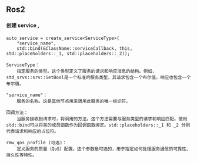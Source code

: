 ## Ros2
#### 创建 service ,
```
auto service = create_service<ServiceType>(
    "service_name",
    std::bind(&ClassName::serviceCallback, this, std::placeholders::_1, std::placeholders::_2));
```
    ServiceType：
        指定服务的类型。这个类型定义了服务的请求和响应消息的结构。例如，std_srvs::srv::SetBool是一个标准的服务类型，其请求包含一个布尔值，响应也包含一个布尔值。

    "service_name"：
        服务的名称。这是其他节点用来调用此服务的唯一标识符。

    回调方法：
        当服务接收到请求时，将调用的方法。这个方法需要与服务类型的请求和响应匹配。使用std::bind可以将类的成员函数作为回调函数绑定。std::placeholders::_1 和 _2 分别代表请求和响应的占位符。

    rmw_qos_profile (可选)：
        定义服务的质量（QoS）配置。这个参数是可选的，用于指定如何处理服务通信的可靠性、持久性等特性。
